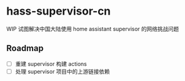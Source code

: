 # hass-supervisor-cn

WIP 试图解决中国大陆使用 home assistant supervisor 的网络挑战问题

## Roadmap

- [ ] 重建 supervisor 构建 actions
- [ ] 处理 supervisor 项目中的上游链接依赖
